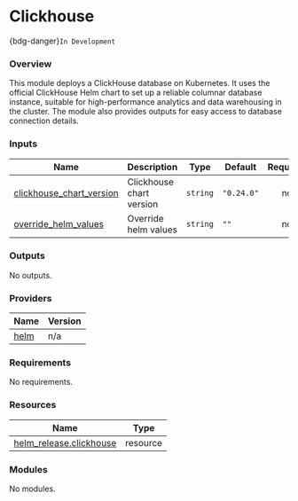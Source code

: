 # Clickhouse 

{bdg-danger}`In Development`


### Overview

This module deploys a ClickHouse database on Kubernetes. It uses the official ClickHouse Helm chart to set up a reliable columnar database instance, suitable for high-performance analytics and data warehousing in the cluster. The module also provides outputs for easy access to database connection details.

### Inputs

| Name | Description | Type | Default | Required |
|------|-------------|------|---------|:--------:|
| <a name="input_clickhouse_chart_version"></a> [clickhouse\_chart\_version](#input\_clickhouse\_chart\_version) | Clickhouse chart version | `string` | `"0.24.0"` | no |
| <a name="input_override_helm_values"></a> [override\_helm\_values](#input\_override\_helm\_values) | Override helm values | `string` | `""` | no |

### Outputs

No outputs.

### Providers

| Name | Version |
|------|---------|
| <a name="provider_helm"></a> [helm](#provider\_helm) | n/a |

### Requirements

No requirements.

### Resources

| Name | Type |
|------|------|
| [helm_release.clickhouse](https://registry.terraform.io/providers/hashicorp/helm/latest/docs/resources/release) | resource |

### Modules

No modules.
